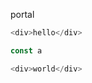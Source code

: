 portal
```javascript
<div>hello</div>
```
```typescript
const a
```
```javascript
<div>world</div>
```